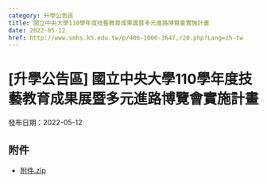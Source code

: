 ```yaml
---
category: 升學公告區
title: 國立中央大學110學年度技藝教育成果展暨多元進路博覽會實施計畫
date: 2022-05-12
href: http://www.smhs.kh.edu.tw/p/406-1000-3647,r20.php?Lang=zh-tw
---
```


# [升學公告區] 國立中央大學110學年度技藝教育成果展暨多元進路博覽會實施計畫

發布日期：2022-05-12



## 附件

- [附件.zip](https://www.smhs.kh.edu.tw/app/index.php?Action=downloadfile&file=WVhSMFlXTm9MelU0TDNCMFlWOHpOREU0WHpVNE1UTTNNemhmTXpnNE5UY3VlbWx3&fname=DGGGROTSYWQO41XX50LKSWHGRK30OOLKDGUWTSKK4125MLVWKPROVTPOUSSSPKPO)
